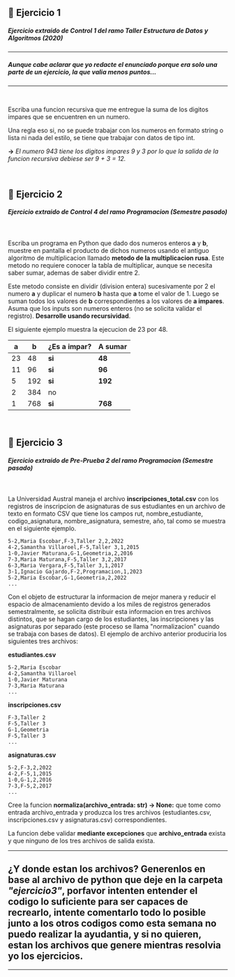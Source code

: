 
## 🥑 **Ejercicio 1**

##### **Ejercicio extraido de Control 1 del ramo Taller Estructura de Datos y Algoritmos (2020)**

---
##### _Aunque cabe aclarar que yo redacte el enunciado porque era solo una parte de un ejercicio, la que valia menos puntos..._
---

<br/>

Escriba una funcion recursiva que me entregue la suma de los digitos impares que se encuentren en un numero.

Una regla eso si, no se puede trabajar con los numeros en formato string o lista ni nada del estilo, se tiene que trabajar con datos de tipo int.

**->** _El numero 943 tiene los digitos impares 9 y 3 por lo que la salida de la funcion recursiva debiese ser 9 + 3 = 12._

<br/>

## 🥑 **Ejercicio 2**

##### **Ejercicio extraido de Control 4 del ramo Programacion (Semestre pasado)**

<br/>

Escriba un programa en Python que dado dos numeros enteros **a** y **b**, muestre en pantalla el producto de dichos numeros usando el antiguo algoritmo de multiplicacion llamado **metodo de la multiplicacion rusa**. Este metodo no requiere conocer la tabla de multiplicar, aunque se necesita saber sumar, ademas de saber dividir entre 2.

Este metodo consiste en dividir (division entera) sucesivamente por 2 el numero **a** y duplicar el numero **b** hasta que **a** tome el valor de 1. Luego se suman todos los valores de **b** correspondientes a los valores de **a impares**. Asuma que los inputs son numeros enteros (no se solicita validar el registro). **Desarrolle usando recursividad**.

El siguiente ejemplo muestra la ejecucion de 23 por 48.

|a  |b  |¿Es a impar?  |A sumar   |
|---|---|--------------|----------|
|23|48|**si**|**48**|
|11|96|**si**|**96**|
|5|192|**si**|**192**|
|2|384|no||
|1|768|**si**|**768**|

<br/>

## 🥑 **Ejercicio 3**

##### **Ejercicio extraido de Pre-Prueba 2 del ramo Programacion (Semestre pasado)**

<br/>

La Universidad Austral maneja el archivo **inscripciones_total.csv** con los registros de inscripcion de asignaturas de sus estudiantes en un archivo de texto en formato CSV que tiene los campos rut, nombre_estudiante, codigo_asignatura, nombre_asignatura, semestre, año, tal como se muestra en el siguiente ejemplo.

```
5-2,Maria Escobar,F-3,Taller 2,2,2022
4-2,Samantha Villaroel,F-5,Taller 3,1,2015
1-0,Javier Maturana,G-1,Geometria,2,2016
7-3,Maria Maturana,F-5,Taller 3,2,2017
6-3,Maria Vergara,F-5,Taller 3,1,2017
3-1,Ignacio Gajardo,F-2,Programacion,1,2023
5-2,Maria Escobar,G-1,Geometria,2,2022
...
```

Con el objeto de estructurar la informacion de mejor manera y reducir el espacio de almacenamiento devido a los miles de registros generados semestralmente, se solicita distribuir esta informacion en tres archivos distintos, que se hagan cargo de los estudiantes, las inscripciones y las asignaturas por separado (este proceso se llama "normalizacion" cuando se trabaja con bases de datos). El ejemplo de archivo anterior produciria los siguientes tres archivos:

**estudiantes.csv**
```
5-2,Maria Escobar
4-2,Samantha Villaroel
1-0,Javier Maturana
7-3,Maria Maturana
...
```

**inscripciones.csv**
```
F-3,Taller 2
F-5,Taller 3
G-1,Geometria
F-5,Taller 3
...
```

**asignaturas.csv**
```
5-2,F-3,2,2022
4-2,F-5,1,2015
1-0,G-1,2,2016
7-3,F-5,2,2017
...
```

Cree la funcion **normaliza(archivo_entrada: str) -> None:** que tome como entrada archivo_entrada y produzca los tres archivos (estudiantes.csv, inscripciones.csv y asignaturas.csv) correspondientes.

La funcion debe validar **mediante excepciones** que **archivo_entrada** exista y que ninguno de los tres archivos de salida exista.

---
## **¿Y donde estan los archivos? Generenlos en base al archivo de python que deje en la carpeta _"ejercicio3"_, porfavor intenten entender el codigo lo suficiente para ser capaces de recrearlo, intente comentarlo todo lo posible junto a los otros codigos como esta semana no puedo realizar la ayudantia, y si no quieren, estan los archivos que genere mientras resolvia yo los ejercicios.**
---

<br/>